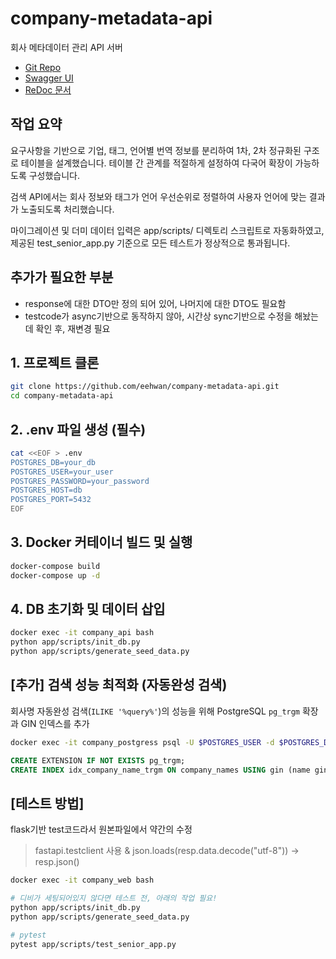 
# company-metadata-api

회사 메타데이터 관리 API 서버

- [Git Repo](https://github.com/eehwan/company-metadata-api)
- [Swagger UI](http://eehwan.duckdns.org:8000/docs)
- [ReDoc 문서](http://eehwan.duckdns.org:8000/redoc)

## 작업 요약
요구사항을 기반으로 기업, 태그, 언어별 번역 정보를 분리하여 1차, 2차 정규화된 구조로 테이블을 설계했습니다.
테이블 간 관계를 적절하게 설정하여 다국어 확장이 가능하도록 구성했습니다.

검색 API에서는 회사 정보와 태그가 언어 우선순위로 정렬하여 사용자 언어에 맞는 결과가 노출되도록 처리했습니다.

마이그레이션 및 더미 데이터 입력은 app/scripts/ 디렉토리 스크립트로 자동화하였고,
제공된 test_senior_app.py 기준으로 모든 테스트가 정상적으로 통과됩니다.

## 추가가 필요한 부분
- response에 대한 DTO만 정의 되어 있어, 나머지에 대한 DTO도 필요함
- testcode가 async기반으로 동작하지 않아, 시간상 sync기반으로 수정을 해놨는데 확인 후, 재변경 필요

## 1. 프로젝트 클론
```bash
git clone https://github.com/eehwan/company-metadata-api.git
cd company-metadata-api
```

## 2. .env 파일 생성 (필수)
```bash
cat <<EOF > .env
POSTGRES_DB=your_db
POSTGRES_USER=your_user
POSTGRES_PASSWORD=your_password
POSTGRES_HOST=db
POSTGRES_PORT=5432
EOF
```

## 3. Docker 커테이너 빌드 및 실행
```bash
docker-compose build
docker-compose up -d
```

## 4. DB 초기화 및 데이터 삽입
```bash
docker exec -it company_api bash
python app/scripts/init_db.py
python app/scripts/generate_seed_data.py
```

## [추가] 검색 성능 최적화 (자동완성 검색)

회사명 자동완성 검색(`ILIKE '%query%'`)의 성능을 위해 PostgreSQL `pg_trgm` 확장과 GIN 인덱스를 추가

```bash
docker exec -it company_postgress psql -U $POSTGRES_USER -d $POSTGRES_DB
```

```sql
CREATE EXTENSION IF NOT EXISTS pg_trgm;
CREATE INDEX idx_company_name_trgm ON company_names USING gin (name gin_trgm_ops);
```

## [테스트 방법]

flask기반 test코드라서 원본파일에서 약간의 수정
> fastapi.testclient 사용 & json.loads(resp.data.decode("utf-8")) -> resp.json()

```bash
docker exec -it company_web bash

# 디비가 세팅되어있지 않다면 테스트 전, 아래의 작업 필요!
python app/scripts/init_db.py
python app/scripts/generate_seed_data.py

# pytest
pytest app/scripts/test_senior_app.py
```
